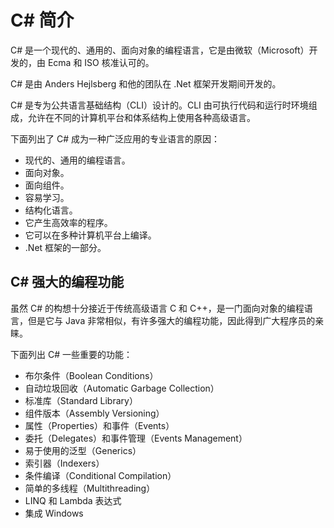 
# C# 简介

C# 是一个现代的、通用的、面向对象的编程语言，它是由微软（Microsoft）开发的，由 Ecma 和 ISO 核准认可的。

C# 是由 Anders Hejlsberg 和他的团队在 .Net 框架开发期间开发的。

C# 是专为公共语言基础结构（CLI）设计的。CLI 由可执行代码和运行时环境组成，允许在不同的计算机平台和体系结构上使用各种高级语言。

下面列出了 C# 成为一种广泛应用的专业语言的原因：

*   现代的、通用的编程语言。
*   面向对象。
*   面向组件。
*   容易学习。
*   结构化语言。
*   它产生高效率的程序。
*   它可以在多种计算机平台上编译。
*   .Net 框架的一部分。

## C# 强大的编程功能

虽然 C# 的构想十分接近于传统高级语言 C 和 C++，是一门面向对象的编程语言，但是它与 Java 非常相似，有许多强大的编程功能，因此得到广大程序员的亲睐。

下面列出 C# 一些重要的功能：

*   布尔条件（Boolean Conditions）
*   自动垃圾回收（Automatic Garbage Collection）
*   标准库（Standard Library）
*   组件版本（Assembly Versioning）
*   属性（Properties）和事件（Events）
*   委托（Delegates）和事件管理（Events Management）
*   易于使用的泛型（Generics）
*   索引器（Indexers）
*   条件编译（Conditional Compilation）
*   简单的多线程（Multithreading）
*   LINQ 和 Lambda 表达式
*   集成 Windows

